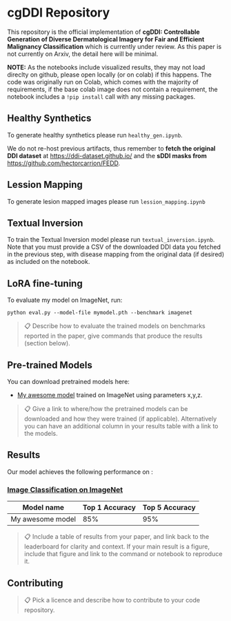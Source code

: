 # cgDDI Repository

This repository is the official implementation of **cgDDI: Controllable Generation of Diverse Dermatological Imagery for Fair and Efficient Malignancy Classification** which is currently under review. As this paper is not currently on Arxiv, the detail here will be minimal.

**NOTE:** As the notebooks include visualized results, they may not load direclty on github, please open locally (or on colab) if this happens. The code was originally run on Colab, which comes with the majority of requirements, if the base colab image does not contain a requirement, the notebook includes a `!pip install` call with any missing packages.

## Healthy Synthetics

To generate healthy synthetics please run `healthy_gen.ipynb`.

We do not re-host previous artifacts, thus remember to **fetch the original DDI dataset** at https://ddi-dataset.github.io/ and the **sDDI masks from** https://github.com/hectorcarrion/FEDD.

## Lession Mapping

To generate lesion mapped images please run `lession_mapping.ipynb`

## Textual Inversion

To train the Textual Inversion model please run `textual_inversion.ipynb`.
Note that you must provide a CSV of the downloaded DDI data you fetched in the previous step, with disease mapping from the original data (if desired) as included on the notebook.

## LoRA fine-tuning



To evaluate my model on ImageNet, run:

```eval
python eval.py --model-file mymodel.pth --benchmark imagenet
```

>📋  Describe how to evaluate the trained models on benchmarks reported in the paper, give commands that produce the results (section below).

## Pre-trained Models

You can download pretrained models here:

- [My awesome model](https://drive.google.com/mymodel.pth) trained on ImageNet using parameters x,y,z. 

>📋  Give a link to where/how the pretrained models can be downloaded and how they were trained (if applicable).  Alternatively you can have an additional column in your results table with a link to the models.

## Results

Our model achieves the following performance on :

### [Image Classification on ImageNet](https://paperswithcode.com/sota/image-classification-on-imagenet)

| Model name         | Top 1 Accuracy  | Top 5 Accuracy |
| ------------------ |---------------- | -------------- |
| My awesome model   |     85%         |      95%       |

>📋  Include a table of results from your paper, and link back to the leaderboard for clarity and context. If your main result is a figure, include that figure and link to the command or notebook to reproduce it. 


## Contributing

>📋  Pick a licence and describe how to contribute to your code repository. 
